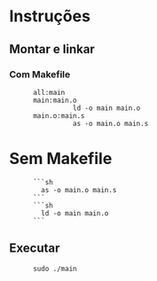 # Instruções


## Montar e linkar

### Com Makefile

          all:main
          main:main.o
                    ld -o main main.o
          main.o:main.s
                    as -o main.o main.s

          
# Sem Makefile
          ```sh
            as -o main.o main.s
          ```
          ```sh
            ld -o main main.o
          ```

## Executar
          sudo ./main
